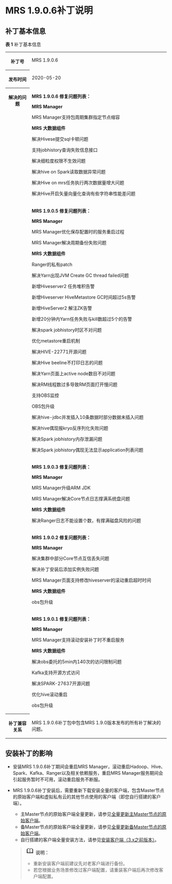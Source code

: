 # MRS 1.9.0.6补丁说明<a name="mrs_01_9023"></a>

## 补丁基本信息<a name="section918210179183"></a>

**表 1**  补丁基本信息

<a name="table884969161914"></a>
<table><tbody><tr id="row1285014971914"><th class="firstcol" valign="top" width="15%" id="mcps1.2.3.1.1"><p id="p132483032011"><a name="p132483032011"></a><a name="p132483032011"></a>补丁号</p>
</th>
<td class="cellrowborder" valign="top" width="85%" headers="mcps1.2.3.1.1 "><p id="p024815013203"><a name="p024815013203"></a><a name="p024815013203"></a>MRS 1.9.0.6</p>
</td>
</tr>
<tr id="row13850119191916"><th class="firstcol" valign="top" width="15%" id="mcps1.2.3.2.1"><p id="p524890182020"><a name="p524890182020"></a><a name="p524890182020"></a>发布时间</p>
</th>
<td class="cellrowborder" valign="top" width="85%" headers="mcps1.2.3.2.1 "><p id="p22491020204"><a name="p22491020204"></a><a name="p22491020204"></a>2020-05-20</p>
</td>
</tr>
<tr id="row1430612775019"><th class="firstcol" rowspan="5" valign="top" width="15%" id="mcps1.2.3.3.1"><p id="p112494082012"><a name="p112494082012"></a><a name="p112494082012"></a>解决的问题</p>
<p id="p677091710510"><a name="p677091710510"></a><a name="p677091710510"></a></p>
</th>
<td class="cellrowborder" valign="top" width="85%" headers="mcps1.2.3.3.1 "><p id="p5189181545015"><a name="p5189181545015"></a><a name="p5189181545015"></a><strong id="b91894151507"><a name="b91894151507"></a><a name="b91894151507"></a>MRS 1.9.0.6 修复问题列表：</strong></p>
<p id="p719010153505"><a name="p719010153505"></a><a name="p719010153505"></a><strong id="b17190111519501"><a name="b17190111519501"></a><a name="b17190111519501"></a>MRS Manager</strong></p>
<p id="p4528181012560"><a name="p4528181012560"></a><a name="p4528181012560"></a>MRS Manager支持包周期集群指定节点缩容</p>
<p id="p2159615185619"><a name="p2159615185619"></a><a name="p2159615185619"></a><strong id="b8560915165618"><a name="b8560915165618"></a><a name="b8560915165618"></a>MRS 大数据组件</strong></p>
<p id="p5494162918561"><a name="p5494162918561"></a><a name="p5494162918561"></a>解决Hivese提交sql卡顿问题</p>
<p id="p48141135145611"><a name="p48141135145611"></a><a name="p48141135145611"></a>支持jobhistory查询失败信息接口</p>
<p id="p1268504315561"><a name="p1268504315561"></a><a name="p1268504315561"></a>解决细粒度权限不生效问题</p>
<p id="p343764714565"><a name="p343764714565"></a><a name="p343764714565"></a>解决hive on Spark读取数据异常问题</p>
<p id="p1079335220567"><a name="p1079335220567"></a><a name="p1079335220567"></a>解决Hive on mrs任务执行两次数据量增大问题</p>
<p id="p444031616567"><a name="p444031616567"></a><a name="p444031616567"></a>解决Hive开启矢量向量化查询有些字符串性能差问题</p>
</td>
</tr>
<tr id="row15661112573315"><td class="cellrowborder" valign="top" headers="mcps1.2.3.3.1 "><p id="p12776114605111"><a name="p12776114605111"></a><a name="p12776114605111"></a><strong id="b777654620519"><a name="b777654620519"></a><a name="b777654620519"></a>MRS 1.9.0.5 修复问题列表：</strong></p>
<p id="p163911244125611"><a name="p163911244125611"></a><a name="p163911244125611"></a><strong id="b83918440566"><a name="b83918440566"></a><a name="b83918440566"></a>MRS Manager</strong></p>
<p id="p6191101725111"><a name="p6191101725111"></a><a name="p6191101725111"></a>MRS Manager优化保存配置时的服务重启过程</p>
<p id="p12203910144611"><a name="p12203910144611"></a><a name="p12203910144611"></a>MRS Manager解决周期备份失败问题</p>
<p id="p1596424155112"><a name="p1596424155112"></a><a name="p1596424155112"></a><strong id="b0464112455113"><a name="b0464112455113"></a><a name="b0464112455113"></a>MRS 大数据组件</strong></p>
<p id="p203551450165114"><a name="p203551450165114"></a><a name="p203551450165114"></a>Ranger的私有patch</p>
<p id="p8444135517519"><a name="p8444135517519"></a><a name="p8444135517519"></a>解决Yarn出现JVM Create GC thread failed问题</p>
<p id="p1449912597511"><a name="p1449912597511"></a><a name="p1449912597511"></a>新增Hiveserver2 任务堆积告警</p>
<p id="p171171319135214"><a name="p171171319135214"></a><a name="p171171319135214"></a>新增Hiveserver HiveMetastore GC时间超过5s告警</p>
<p id="p185512243524"><a name="p185512243524"></a><a name="p185512243524"></a>新增HiveServer2 解注ZK告警</p>
<p id="p6793183355214"><a name="p6793183355214"></a><a name="p6793183355214"></a>新增20分钟内Yarn任务失败与kill数超过5个的告警</p>
<p id="p1613684275313"><a name="p1613684275313"></a><a name="p1613684275313"></a>解决spark jobhistory时区不对问题</p>
<p id="p1681014413539"><a name="p1681014413539"></a><a name="p1681014413539"></a>优化metastore重启机制</p>
<p id="p252617482535"><a name="p252617482535"></a><a name="p252617482535"></a>解决HIVE-22771开源问题</p>
<p id="p98523513532"><a name="p98523513532"></a><a name="p98523513532"></a>解决Hive beeline不打印日志的问题</p>
<p id="p1735119553533"><a name="p1735119553533"></a><a name="p1735119553533"></a>解决Yarn页面上active node数目不对问题</p>
<p id="p16866803547"><a name="p16866803547"></a><a name="p16866803547"></a>解决RM线程数过多导致RM页面打开慢问题</p>
<p id="p93464555410"><a name="p93464555410"></a><a name="p93464555410"></a>支持OBS监控</p>
<p id="p48816711545"><a name="p48816711545"></a><a name="p48816711545"></a>OBS包升级</p>
<p id="p1117542519549"><a name="p1117542519549"></a><a name="p1117542519549"></a>解决hive-jdbc并发插入10条数据时部分数据未插入问题</p>
<p id="p14784175285417"><a name="p14784175285417"></a><a name="p14784175285417"></a>解决hive偶现报kryo反序列化失败问题</p>
<p id="p14685155695419"><a name="p14685155695419"></a><a name="p14685155695419"></a>解决Spark jobhistory内存泄漏问题</p>
<p id="p119541724175112"><a name="p119541724175112"></a><a name="p119541724175112"></a>解决Spark jobhistory偶现无法显示application列表问题</p>
</td>
</tr>
<tr id="row104336331408"><td class="cellrowborder" valign="top" headers="mcps1.2.3.3.1 "><p id="p184347332404"><a name="p184347332404"></a><a name="p184347332404"></a><strong id="b175221043204018"><a name="b175221043204018"></a><a name="b175221043204018"></a>MRS 1.9.0.3 修复问题列表：</strong></p>
<p id="p16432213423"><a name="p16432213423"></a><a name="p16432213423"></a><strong id="b196314228427"><a name="b196314228427"></a><a name="b196314228427"></a>MRS Manager</strong></p>
<p id="p103540373352"><a name="p103540373352"></a><a name="p103540373352"></a>MRS Manager升级ARM JDK</p>
<p id="p103396339424"><a name="p103396339424"></a><a name="p103396339424"></a>MRS Manager解决Core节点日志撑满系统盘问题</p>
<p id="p8924173594215"><a name="p8924173594215"></a><a name="p8924173594215"></a><strong id="b392420350428"><a name="b392420350428"></a><a name="b392420350428"></a>MRS 大数据组件</strong></p>
<p id="p15781101313425"><a name="p15781101313425"></a><a name="p15781101313425"></a>解决Ranger日志不能设置个数，有撑满磁盘风险的问题</p>
</td>
</tr>
<tr id="row114931434204014"><td class="cellrowborder" valign="top" headers="mcps1.2.3.3.1 "><p id="p9493173464014"><a name="p9493173464014"></a><a name="p9493173464014"></a><strong id="b4255134817400"><a name="b4255134817400"></a><a name="b4255134817400"></a>MRS 1.9.0.2 修复问题列表：</strong></p>
<p id="p1738732954119"><a name="p1738732954119"></a><a name="p1738732954119"></a><strong id="b0331103224113"><a name="b0331103224113"></a><a name="b0331103224113"></a>MRS Manager</strong></p>
<p id="p411611073215"><a name="p411611073215"></a><a name="p411611073215"></a>解决集群中部分Core节点互信丢失问题</p>
<p id="p20436142893213"><a name="p20436142893213"></a><a name="p20436142893213"></a>解决补丁安装后添加实例失败问题</p>
<p id="p16257141815416"><a name="p16257141815416"></a><a name="p16257141815416"></a>MRS Manager页面支持修改hiveserver的滚动重启超时时间</p>
<p id="p1656011265416"><a name="p1656011265416"></a><a name="p1656011265416"></a><strong id="b02461635104116"><a name="b02461635104116"></a><a name="b02461635104116"></a>MRS 大数据组件</strong></p>
<p id="p168513153413"><a name="p168513153413"></a><a name="p168513153413"></a>obs包升级</p>
</td>
</tr>
<tr id="row197706175517"><td class="cellrowborder" valign="top" headers="mcps1.2.3.3.1 "><p id="p188741753143814"><a name="p188741753143814"></a><a name="p188741753143814"></a><strong id="b945283618395"><a name="b945283618395"></a><a name="b945283618395"></a>MRS 1.9.0.1 修复问题列表：</strong></p>
<p id="p28351719192511"><a name="p28351719192511"></a><a name="p28351719192511"></a><strong id="b119411743163116"><a name="b119411743163116"></a><a name="b119411743163116"></a>MRS Manager</strong></p>
<p id="p5833123192520"><a name="p5833123192520"></a><a name="p5833123192520"></a>MRS Manager支持滚动安装补丁时不重启服务</p>
<p id="p045830162616"><a name="p045830162616"></a><a name="p045830162616"></a><strong id="b251418359268"><a name="b251418359268"></a><a name="b251418359268"></a>MRS 大数据组件</strong></p>
<p id="p529184119260"><a name="p529184119260"></a><a name="p529184119260"></a>解决obs委托的5min内140次的访问限制问题</p>
<p id="p2609165182718"><a name="p2609165182718"></a><a name="p2609165182718"></a>Kafka支持开源方式访问</p>
<p id="p721059132711"><a name="p721059132711"></a><a name="p721059132711"></a>解决SPARK-27637开源问题</p>
<p id="p11541913152717"><a name="p11541913152717"></a><a name="p11541913152717"></a>优化hive滚动重启</p>
<p id="p2669334122411"><a name="p2669334122411"></a><a name="p2669334122411"></a>obs包升级</p>
</td>
</tr>
<tr id="row17850997197"><th class="firstcol" valign="top" width="15%" id="mcps1.2.3.8.1"><p id="p32491008208"><a name="p32491008208"></a><a name="p32491008208"></a>补丁兼容关系</p>
</th>
<td class="cellrowborder" valign="top" width="85%" headers="mcps1.2.3.8.1 "><p id="p1432955315501"><a name="p1432955315501"></a><a name="p1432955315501"></a>MRS 1.9.0.6补丁包中包含MRS 1.9.0版本发布的所有补丁解决的问题。</p>
</td>
</tr>
</tbody>
</table>

## 安装补丁的影响<a name="section14929154819188"></a>

-   安装MRS 1.9.0.6补丁期间会重启MRS Manager，滚动重启Hadoop、Hive、Spark、Kafka、Ranger以及相关依赖服务，重启MRS Manager服务期间会引起服务暂时不可用，滚动重启服务不断服。
-   MRS 1.9.0.6补丁安装后，需要重新下载安装全量的客户端，包含Master节点的原始客户端和虚拟私有云的其他节点使用的客户端（即您自行搭建的客户端）。

    -   主Master节点的原始客户端全量更新，请参见[全量更新主Master节点的原始客户端](更新客户端（3-x之前版本）.md#section92959464575)。
    -   备Master节点的原始客户端全量更新，请参见[全量更新备Master节点的原始客户端](更新客户端（3-x之前版本）.md#section1129715468573)。
    -   自行搭建的客户端全量安装方法，请参见[安装客户端（3.x之前版本）](安装客户端（3-x之前版本）.md)。

    >![](public_sys-resources/icon-note.gif) **说明：** 
    >-   重新安装客户端前建议先对老客户端进行备份。
    >-   若您根据业务场景修改过客户端配置，请重装客户端后再次修改客户端配置。


